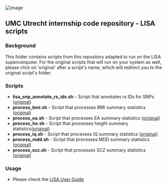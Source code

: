 ![image](https://user-images.githubusercontent.com/24732704/55021982-f822ec00-4ff9-11e9-802a-649cfdb4892c.png)

## UMC Utrecht internship code repository - LISA scripts

### Background
This folder contains scripts from this repository adapted to run on the LISA supercomputer. For the original scripts that will run on your system as well, please click on 'original' after a script's name, which will redirect you to the original script's folder.

### Scripts
- **lisa_snp_annotate_rs_ids.sh** - Script that annotates rs IDs for SNPs ([original](https://github.com/kjradem/umcu_internship/tree/master/GWAS/snp_annotate_rs_ids))
- **process_bmi.sh** - Script that processes BMI summary statistics ([original](https://github.com/kjradem/umcu_internship/tree/master/GWAS/process_summary_statistics))
- **process_ea.sh** - Script that processes EA summary statistics ([original](https://github.com/kjradem/umcu_internship/tree/master/GWAS/process_summary_statistics))
- **process_he.sh** - Script that processes height summary statistics([original](https://github.com/kjradem/umcu_internship/tree/master/GWAS/process_summary_statistics))
- **process_iq.sh** - Script that processes IQ summary statistics ([original](https://github.com/kjradem/umcu_internship/tree/master/GWAS/process_summary_statistics))
- **process_mdd.sh** - Script that processes MDD summary statistics ([original](https://github.com/kjradem/umcu_internship/tree/master/GWAS/process_summary_statistics))
- **process_scz.sh** - Script that processes SCZ summary statistics ([original](https://github.com/kjradem/umcu_internship/tree/master/GWAS/process_summary_statistics))

### Usage
- Please check the [LISA User Guide](https://userinfo.surfsara.nl/systems/lisa/user-guide)
